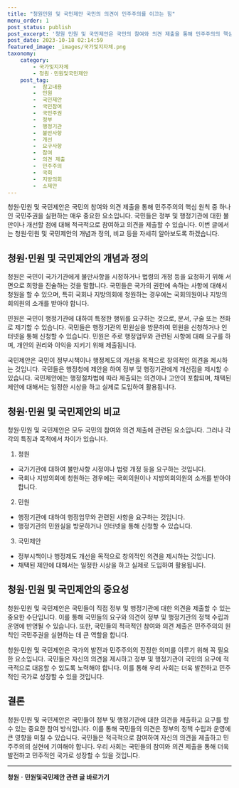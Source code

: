 ```yaml
---
title: "청원민원 및 국민제안 국민의 의견이 민주주의를 이끄는 힘"
menu_order: 1
post_status: publish
post_excerpt: '청원 민원 및 국민제안은 국민의 참여와 의견 제출을 통해 민주주의의 핵심 원칙 중 하나인 국민주권을 실현하는 매우 중요한 요소입니다. 국민들은 정부 및 행정기관에 대한 불만이나 개선할 점에 대해 적극적으로 참여하고 의견을 제출할 수 있습니다. 이번 글에서는 청원 민원 및 국민제안의 개념과 정의, 비교 등을 자세히 알아보도록 하겠습니다.'
post_date: 2023-10-18 02:14:59
featured_image: _images/국가및지자체.png
taxonomy:
    category:
        - 국가및지자체
        - 청원ㆍ민원및국민제안
    post_tag:
        -  참고내용
        -  민원
        -  국민제안
        -  국민참여
        -  국민주권
        -  정부
        -  행정기관
        -  불만사항
        -  개선
        -  요구사항
        -  참여
        -  의견 제출
        -  민주주의
        -  국회
        -  지방의회
        -  소제안
---
```




청원·민원 및 국민제안은 국민의 참여와 의견 제출을 통해 민주주의의 핵심 원칙 중 하나인 국민주권을 실현하는 매우 중요한 요소입니다. 국민들은 정부 및 행정기관에 대한 불만이나 개선할 점에 대해 적극적으로 참여하고 의견을 제출할 수 있습니다. 이번 글에서는 청원·민원 및 국민제안의 개념과 정의, 비교 등을 자세히 알아보도록 하겠습니다.

## 청원·민원 및 국민제안의 개념과 정의

청원은 국민이 국가기관에게 불만사항을 시정하거나 법령의 개정 등을 요청하기 위해 서면으로 희망을 진술하는 것을 말합니다. 국민들은 국가의 권한에 속하는 사항에 대해서 청원을 할 수 있으며, 특히 국회나 지방의회에 청원하는 경우에는 국회의원이나 지방의회의원의 소개를 받아야 합니다.

민원은 국민이 행정기관에 대하여 특정한 행위를 요구하는 것으로, 문서, 구술 또는 전화로 제기할 수 있습니다. 국민들은 행정기관의 민원실을 방문하여 민원을 신청하거나 인터넷을 통해 신청할 수 있습니다. 민원은 주로 행정업무와 관련된 사항에 대해 요구를 하며, 개인의 권리와 이익을 지키기 위해 제출됩니다.

국민제안은 국민이 정부시책이나 행정제도의 개선을 목적으로 창의적인 의견을 제시하는 것입니다. 국민들은 행정청에 제안을 하여 정부 및 행정기관에게 개선점을 제시할 수 있습니다. 국민제안에는 행정절차법에 따라 제출되는 의견이나 고안이 포함되며, 채택된 제안에 대해서는 일정한 시상을 하고 실제로 도입하여 활용됩니다.

## 청원·민원 및 국민제안의 비교

청원·민원 및 국민제안은 모두 국민의 참여와 의견 제출에 관련된 요소입니다. 그러나 각각의 특징과 목적에서 차이가 있습니다.

1. 청원
- 국가기관에 대하여 불만사항 시정이나 법령 개정 등을 요구하는 것입니다.
- 국회나 지방의회에 청원하는 경우에는 국회의원이나 지방의회의원의 소개를 받아야 합니다.

2. 민원
- 행정기관에 대하여 행정업무와 관련된 사항을 요구하는 것입니다.
- 행정기관의 민원실을 방문하거나 인터넷을 통해 신청할 수 있습니다.

3. 국민제안
- 정부시책이나 행정제도 개선을 목적으로 창의적인 의견을 제시하는 것입니다.
- 채택된 제안에 대해서는 일정한 시상을 하고 실제로 도입하여 활용됩니다.

## 청원·민원 및 국민제안의 중요성

청원·민원 및 국민제안은 국민들이 직접 정부 및 행정기관에 대한 의견을 제출할 수 있는 중요한 수단입니다. 이를 통해 국민들의 요구와 의견이 정부 및 행정기관의 정책 수립과 운영에 반영될 수 있습니다. 또한, 국민들의 적극적인 참여와 의견 제출은 민주주의의 원칙인 국민주권을 실현하는 데 큰 역할을 합니다.

청원·민원 및 국민제안은 국가의 발전과 민주주의의 진정한 의미를 이루기 위해 꼭 필요한 요소입니다. 국민들은 자신의 의견을 제시하고 정부 및 행정기관이 국민의 요구에 적극적으로 대응할 수 있도록 노력해야 합니다. 이를 통해 우리 사회는 더욱 발전하고 민주적인 국가로 성장할 수 있을 것입니다.

## 결론

청원·민원 및 국민제안은 국민들이 정부 및 행정기관에 대한 의견을 제출하고 요구를 할 수 있는 중요한 참여 방식입니다. 이를 통해 국민들의 의견은 정부의 정책 수립과 운영에 큰 영향을 미칠 수 있습니다. 국민들은 적극적으로 참여하여 자신의 의견을 제출하고 민주주의의 실현에 기여해야 합니다. 우리 사회는 국민들의 참여와 의견 제출을 통해 더욱 발전하고 민주적인 국가로 성장할 수 있을 것입니다.
<!-- wp:separator -->
<hr class="wp-block-separator has-alpha-channel-opacity"/>
<!-- /wp:separator -->

<!-- wp:group {"backgroundColor":"base","layout":{"type":"constrained"}} -->
<div class="wp-block-group has-base-background-color has-background"><!-- wp:paragraph {"align":"center","fontSize":"medium"} -->
<p class="has-text-align-center has-large-font-size"><strong>청원ㆍ민원및국민제안 관련 글 바로가기</strong></p>
<!-- /wp:paragraph -->


<!-- wp:latest-posts
{"categories":[{"id":7340,"count":19,"description":"","link":"https://uknowlaw.com/category/%ec%b2%ad%ec%9b%90%e3%86%8d%eb%af%bc%ec%9b%90%eb%b0%8f%ea%b5%ad%eb%af%bc%ec%a0%9c%ec%95%88/","name":"청원ㆍ민원및국민제안","slug":"청원ㆍ민원및국민제안","taxonomy":"category","parent":0,"meta":[],"_links":{"self":[{"href":"https://uknowlaw.com/wp-json/wp/v2/categories/7340"}],"collection":[{"href":"https://uknowlaw.com/wp-json/wp/v2/categories"}],"about":[{"href":"https://uknowlaw.com/wp-json/wp/v2/taxonomies/category"}],"wp:post_type":[{"href":"https://uknowlaw.com/wp-json/wp/v2/posts?categories=7340"}],"curies":[{"name":"wp","href":"https://api.w.org/{rel}","templated":true}]}}],"postsToShow":100,"excerptLength":28,"postLayout":"grid","columns":2,"featuredImageAlign":"left","featuredImageSizeSlug":"large","fontSize":16px} /--></div>
<!-- /wp:group -->
